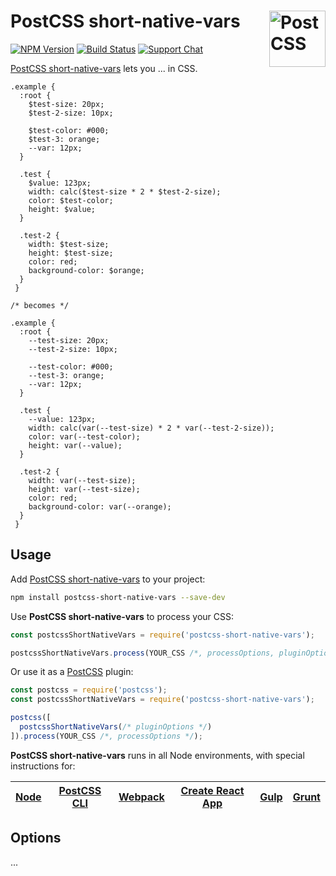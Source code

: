 # PostCSS short-native-vars [<img src="https://postcss.github.io/postcss/logo.svg" alt="PostCSS" width="90" height="90" align="right">][postcss]

[![NPM Version][npm-img]][npm-url]
[![Build Status][cli-img]][cli-url]
[![Support Chat][git-img]][git-url]

[PostCSS short-native-vars] lets you ... in CSS.

```pcss
.example { 
  :root {
  	$test-size: 20px;
  	$test-2-size: 10px;

  	$test-color: #000;
  	$test-3: orange;
  	--var: 12px;
  }

  .test {
  	$value: 123px;
  	width: calc($test-size * 2 * $test-2-size);
  	color: $test-color;
  	height: $value;
  }

  .test-2 {
  	width: $test-size;
  	height: $test-size;
  	color: red;
  	background-color: $orange;
  }
 }

/* becomes */

.example { 
  :root {
  	--test-size: 20px;
  	--test-2-size: 10px;

  	--test-color: #000;
  	--test-3: orange;
  	--var: 12px;
  }

  .test {
  	--value: 123px;
  	width: calc(var(--test-size) * 2 * var(--test-2-size));
  	color: var(--test-color);
  	height: var(--value);
  }

  .test-2 {
  	width: var(--test-size);
  	height: var(--test-size);
  	color: red;
  	background-color: var(--orange);
  }
 }
```

## Usage

Add [PostCSS short-native-vars] to your project:

```bash
npm install postcss-short-native-vars --save-dev
```

Use **PostCSS short-native-vars** to process your CSS:

```js
const postcssShortNativeVars = require('postcss-short-native-vars');

postcssShortNativeVars.process(YOUR_CSS /*, processOptions, pluginOptions */);
```

Or use it as a [PostCSS] plugin:

```js
const postcss = require('postcss');
const postcssShortNativeVars = require('postcss-short-native-vars');

postcss([
  postcssShortNativeVars(/* pluginOptions */)
]).process(YOUR_CSS /*, processOptions */);
```

**PostCSS short-native-vars** runs in all Node environments, with special instructions for:

| [Node](INSTALL.md#node) | [PostCSS CLI](INSTALL.md#postcss-cli) | [Webpack](INSTALL.md#webpack) | [Create React App](INSTALL.md#create-react-app) | [Gulp](INSTALL.md#gulp) | [Grunt](INSTALL.md#grunt) |
| --- | --- | --- | --- | --- | --- |

## Options

...

[cli-img]: https://img.shields.io/travis/karaaa006/postcss-short-native-vars/master.svg
[cli-url]: https://travis-ci.org/karaaa006/postcss-short-native-vars
[git-img]: https://img.shields.io/badge/support-chat-blue.svg
[git-url]: https://gitter.im/postcss/postcss
[npm-img]: https://img.shields.io/npm/v/postcss-short-native-vars.svg
[npm-url]: https://www.npmjs.com/package/postcss-short-native-vars

[PostCSS]: https://github.com/postcss/postcss
[PostCSS short-native-vars]: https://github.com/karaaa006/postcss-short-native-vars
